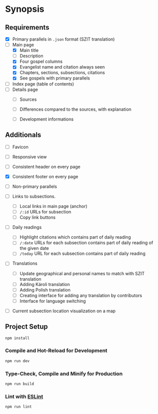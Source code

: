 # Synopsis

## Requirements
- [x] Primary parallels in `.json` format (SZIT translation)
- [ ] Main page
    - [x] Main title
    - [ ] Description
    - [x] Four gospel columns
    - [x] Evangelist name and citation always seen
    - [x] Chapters, sections, subsections, citations
    - [x] See gospels with primary parallels
- [ ] Index page (table of contents)
- [ ] Details page
    - [ ] Sources
    - [ ] Differences compared to the sources, with explanation
    - [ ] Development informations 


## Additionals

- [ ] Favicon
- [ ] Responsive view
- [ ] Consistent header on every page
- [x] Consistent footer on every page
- [ ] Non-primary parallels
- [ ] Links to subsections.
    - [ ] Local links in main page (anchor)
    - [ ] `/:id` URLs for subsection
    - [ ] Copy link buttons
- [ ] Daily readings
    - [ ] Highlight citations which contains part of daily reading
    - [ ] `/:date` URLs for each subsection contains part of daily reading of the given date
    - [ ] `/today` URL for each subsection contains part of daily reading
- [ ] Translations
    - [ ] Update geographical and personal names to match with SZIT translation
    - [ ] Adding Károli translation
    - [ ] Adding Polish translation
    - [ ] Creating interface for adding any translation by contributors
    - [ ] Interface for language switching
- [ ] Current subsection location visualization on a map



## Project Setup

```sh
npm install
```

### Compile and Hot-Reload for Development

```sh
npm run dev
```

### Type-Check, Compile and Minify for Production

```sh
npm run build
```

### Lint with [ESLint](https://eslint.org/)

```sh
npm run lint
```
